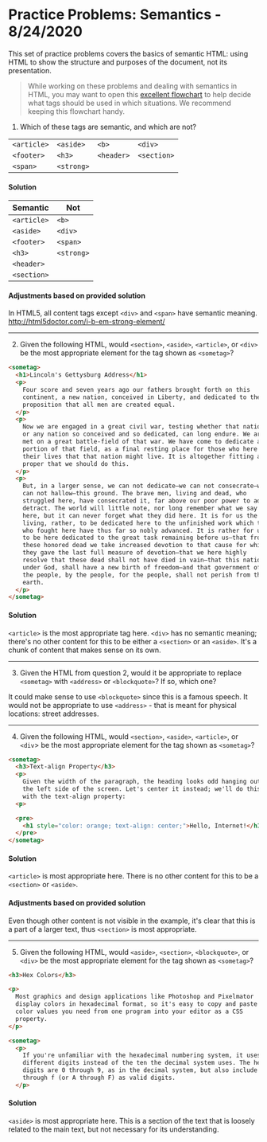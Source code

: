 
# Practice Problems: Semantics - 8/24/2020

This set of practice problems covers the basics of semantic HTML: using HTML to show the structure and purposes of the document, not its presentation.

> While working on these problems and dealing with semantics in HTML, you may want to open this [excellent flowchart](http://html5doctor.com/downloads/h5d-sectioning-flowchart.pdf) to help decide what tags should be used in which situations. We recommend keeping this flowchart handy.

1. Which of these tags are semantic, and which are not?

|             |            |            |             |
|-------------|------------|------------|-------------|
| `<article>` | `<aside>`  | `<b>`      | `<div>`     |
| `<footer>`  | `<h3>`     | `<header>` | `<section>` |
| `<span>`    | `<strong>` |            |             |

#### Solution

| Semantic    | Not       |
|-------------|-----------|
| `<article>` | `<b>`     |
| `<aside>`   | `<div>`   |
| `<footer>`  | `<span>`  |
| `<h3>`      | `<strong>`|
| `<header>`  |           |
| `<section>` |           |

#### Adjustments based on provided solution

In HTML5, all content tags except `<div>` and `<span>` have semantic meaning. http://html5doctor.com/i-b-em-strong-element/

---

2. Given the following HTML, would `<section>`, `<aside>`, `<article>`, or `<div>` be the most appropriate element for the tag shown as `<sometag>`?

```html
<sometag>
  <h1>Lincoln's Gettysburg Address</h1>
  <p>
    Four score and seven years ago our fathers brought forth on this
    continent, a new nation, conceived in Liberty, and dedicated to the
    proposition that all men are created equal.
  </p>
  <p>
    Now we are engaged in a great civil war, testing whether that nation,
    or any nation so conceived and so dedicated, can long endure. We are
    met on a great battle-field of that war. We have come to dedicate a
    portion of that field, as a final resting place for those who here gave
    their lives that that nation might live. It is altogether fitting and
    proper that we should do this.
  </p>
  <p>
    But, in a larger sense, we can not dedicate—we can not consecrate—we
    can not hallow—this ground. The brave men, living and dead, who
    struggled here, have consecrated it, far above our poor power to add or
    detract. The world will little note, nor long remember what we say
    here, but it can never forget what they did here. It is for us the
    living, rather, to be dedicated here to the unfinished work which they
    who fought here have thus far so nobly advanced. It is rather for us
    to be here dedicated to the great task remaining before us—that from
    these honored dead we take increased devotion to that cause for which
    they gave the last full measure of devotion—that we here highly
    resolve that these dead shall not have died in vain—that this nation,
    under God, shall have a new birth of freedom—and that government of
    the people, by the people, for the people, shall not perish from the
    earth.
  </p>
</sometag>
```

#### Solution

`<article>` is the most appropriate tag here. `<div>` has no semantic meaning; there's no other content for this to be either a `<section>` or an `<aside>`. It's a chunk of content that makes sense on its own.

---

3. Given the HTML from question 2, would it be appropriate to replace `<sometag>` with `<address>` or `<blockquote>`? If so, which one?

It could make sense to use `<blockquote>` since this is a famous speech. It would not be appropriate to use `<address>` - that is meant for physical locations: street addresses.

---

4. Given the following HTML, would `<section>`, `<aside>`, `<article>`, or `<div`> be the most appropriate element for the tag shown as `<sometag>`?

```html
<sometag>
  <h3>Text-align Property</h3>
  <p>
    Given the width of the paragraph, the heading looks odd hanging out on
    the left side of the screen. Let's center it instead; we'll do this
    with the text-align property:
  <p>

  <pre>
    <h1 style="color: orange; text-align: center;">Hello, Internet!</h1>
  </pre>
</sometag>
```

#### Solution

`<article>` is most appropriate here. There is no other content for this to be a `<section>` or `<aside>`.


#### Adjustments based on provided solution

Even though other content is not visible in the example, it's clear that this is a part of a larger text, thus `<section>` is most appropriate.

---

5. Given the following HTML, would `<aside>`, `<section>`, `<blockquote>`, or `<div>` be the most appropriate element for the tag shown as `<sometag>`?

```html
<h3>Hex Colors</h3>

<p>
  Most graphics and design applications like Photoshop and Pixelmator
  display colors in hexadecimal format, so it's easy to copy and paste
  color values you need from one program into your editor as a CSS
  property.
</p>

<sometag>
  <p>
    If you're unfamiliar with the hexadecimal numbering system, it uses 16
    different digits instead of the ten the decimal system uses. The hex
    digits are 0 through 9, as in the decimal system, but also include a
    through f (or A through F) as valid digits.
  </p>
```

#### Solution

`<aside>` is most appropriate here. This is a section of the text that is loosely related to the main text, but not necessary for its understanding.
